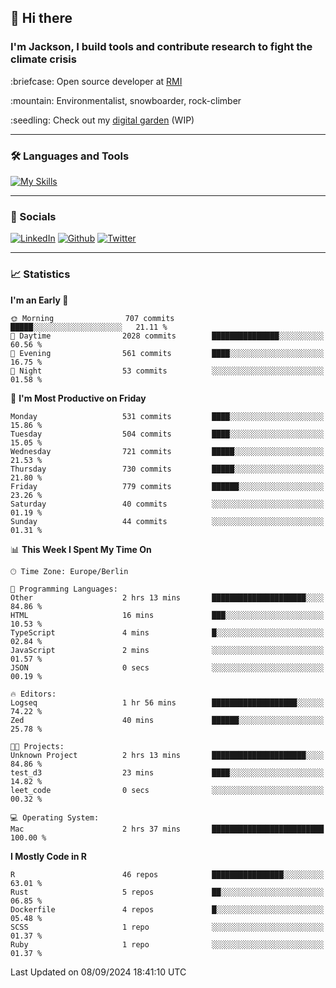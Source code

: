 ## :wave: Hi there
### I'm Jackson, I build tools and contribute research to fight the climate crisis
<p> :briefcase: Open source developer at <a href="https://rmi.org/" alt="RMI">RMI</a></p>
<p> :mountain: Environmentalist, snowboarder, rock-climber</p>
<p> :seedling: Check out my <a href="https://jdhoffa.github.io/" alt="digital garden">digital garden</a> (WIP) </p>

---

### :hammer_and_wrench: Languages and Tools

[![My Skills](https://skillicons.dev/icons?i=r,python,rust,docker,svelte,js,neovim,azure,postgresql,kubernetes,html,css&perline=6&theme=dark)](https://skillicons.dev)

---

### :iphone: Socials

[![LinkedIn](https://skillicons.dev/icons?i=linkedin&theme=dark)](https://www.linkedin.com/in/jackson-hoffart/) 
[![Github](https://skillicons.dev/icons?i=github&theme=dark)](https://github.com/jdhoffa) 
[![Twitter](https://skillicons.dev/icons?i=twitter&theme=dark)](https://twitter.com/jdhoffart) 

---

### :chart_with_upwards_trend: Statistics

 
<!--START_SECTION:waka-->
**I'm an Early 🐤** 

```text
🌞 Morning                707 commits         █████░░░░░░░░░░░░░░░░░░░░   21.11 % 
🌆 Daytime                2028 commits        ███████████████░░░░░░░░░░   60.56 % 
🌃 Evening                561 commits         ████░░░░░░░░░░░░░░░░░░░░░   16.75 % 
🌙 Night                  53 commits          ░░░░░░░░░░░░░░░░░░░░░░░░░   01.58 % 
```
📅 **I'm Most Productive on Friday** 

```text
Monday                   531 commits         ████░░░░░░░░░░░░░░░░░░░░░   15.86 % 
Tuesday                  504 commits         ████░░░░░░░░░░░░░░░░░░░░░   15.05 % 
Wednesday                721 commits         █████░░░░░░░░░░░░░░░░░░░░   21.53 % 
Thursday                 730 commits         █████░░░░░░░░░░░░░░░░░░░░   21.80 % 
Friday                   779 commits         ██████░░░░░░░░░░░░░░░░░░░   23.26 % 
Saturday                 40 commits          ░░░░░░░░░░░░░░░░░░░░░░░░░   01.19 % 
Sunday                   44 commits          ░░░░░░░░░░░░░░░░░░░░░░░░░   01.31 % 
```


📊 **This Week I Spent My Time On** 

```text
🕑︎ Time Zone: Europe/Berlin

💬 Programming Languages: 
Other                    2 hrs 13 mins       █████████████████████░░░░   84.86 % 
HTML                     16 mins             ███░░░░░░░░░░░░░░░░░░░░░░   10.53 % 
TypeScript               4 mins              █░░░░░░░░░░░░░░░░░░░░░░░░   02.84 % 
JavaScript               2 mins              ░░░░░░░░░░░░░░░░░░░░░░░░░   01.57 % 
JSON                     0 secs              ░░░░░░░░░░░░░░░░░░░░░░░░░   00.19 % 

🔥 Editors: 
Logseq                   1 hr 56 mins        ███████████████████░░░░░░   74.22 % 
Zed                      40 mins             ██████░░░░░░░░░░░░░░░░░░░   25.78 % 

🐱‍💻 Projects: 
Unknown Project          2 hrs 13 mins       █████████████████████░░░░   84.86 % 
test_d3                  23 mins             ████░░░░░░░░░░░░░░░░░░░░░   14.82 % 
leet_code                0 secs              ░░░░░░░░░░░░░░░░░░░░░░░░░   00.32 % 

💻 Operating System: 
Mac                      2 hrs 37 mins       █████████████████████████   100.00 % 
```

**I Mostly Code in R** 

```text
R                        46 repos            ████████████████░░░░░░░░░   63.01 % 
Rust                     5 repos             ██░░░░░░░░░░░░░░░░░░░░░░░   06.85 % 
Dockerfile               4 repos             █░░░░░░░░░░░░░░░░░░░░░░░░   05.48 % 
SCSS                     1 repo              ░░░░░░░░░░░░░░░░░░░░░░░░░   01.37 % 
Ruby                     1 repo              ░░░░░░░░░░░░░░░░░░░░░░░░░   01.37 % 
```




 Last Updated on 08/09/2024 18:41:10 UTC
<!--END_SECTION:waka-->

